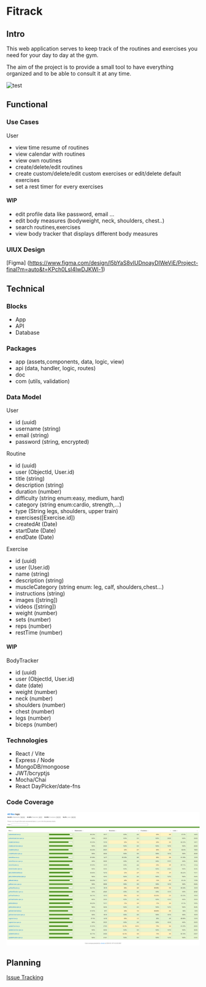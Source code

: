 # Fitrack

## Intro

This web application serves to keep track of the routines and exercises you need for your day to day at the gym.

The aim of the project is to provide a small tool to have everything organized and to be able to consult it at any time.

![test](https://images.pexels.com/photos/841130/pexels-photo-841130.jpeg?cs=srgb&dl=pexels-victorfreitas-841130.jpg&fm=jpg)

## Functional

### Use Cases

User

- view time resume of routines
- view calendar with routines
- view own routines
- create/delete/edit routines
- create custom/delete/edit custom exercises or edit/delete default exercises
- set a rest timer for every exercises

#### WIP

- edit profile data like password, email ...
- edit body measures (bodyweight, neck, shoulders, chest..)
- search routines,exercises
- view body tracker that displays different body measures

### UIUX Design

[Figma] (https://www.figma.com/design/l5bYaS8vIUDnoayDIWeViE/Project-final?m=auto&t=KPch0LsI4IwDJKWl-1)

## Technical

### Blocks

- App
- API
- Database

### Packages

- app (assets,components, data, logic, view)
- api (data, handler, logic, routes)
- doc
- com (utils, validation)

### Data Model

User

- id (uuid)
- username (string)
- email (string)
- password (string, encrypted)

Routine

- id (uuid)
- user (ObjectId, User.id)
- title (string)
- description (string)
- duration (number)
- difficulty (string enum:easy, medium, hard)
- category (string enum:cardio, strength,...)
- type (String legs, shoulders, upper train)
- exercises([Exercise.id])
- createdAt (Date)
- startDate (Date)
- endDate (Date)

Exercise

- id (uuid)
- user (User.id)
- name (string)
- description (string)
- muscleCategory (string enum: leg, calf, shoulders,chest...)
- instructions (string)
- images ([string])
- videos ([string])
- weight (number)
- sets (number)
- reps (number)
- restTime (number)

#### WIP

BodyTracker

- id (uuid)
- user (ObjectId, User.id)
- date (date)
- weight (number)
- neck (number)
- shoulders (number)
- chest (number)
- legs (number)
- biceps (number)

### Technologies

- React / Vite
- Express / Node
- MongoDB/mongoose
- JWT/bcryptjs
- Mocha/Chai
- React DayPicker/date-fns

### Code Coverage

![code coverage](code_coverage_fittrack.png)

## Planning

[Issue Tracking](https://github.com/b00tc4mp/isdi-bootcamp-202501/issues/73)
